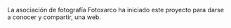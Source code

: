 La asociación de fotografía Fotoxarco ha iniciado este proyecto para darse a conocer y compartir, una web.
